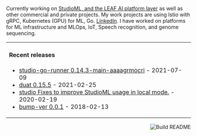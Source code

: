 
<!--
**karlmutch/karlmutch** is a ✨ _special_ ✨ repository because its `README.md` (this file) appears on your GitHub profile.

Here are some ideas to get you started:

- 🔭 I’m currently working on ...
- 🌱 I’m currently learning ...
- 👯 I’m looking to collaborate on ...
- 🤔 I’m looking for help with ...
- 💬 Ask me about ...
- 📫 How to reach me: ...
- 😄 Pronouns: ...
- ⚡ Fun fact: ...
-->

Currently working on [StudioML, and the LEAF AI platform layer](https://github.com/leaf-ai/studio-go-runner) as well as other commercial and private projects. My work projects are using Istio with gRPC, Kubernetes (GPU) for ML, Go.  [LinkedIn](https://linkedin.com/in/karlmutch).  I have worked on platforms for ML infrastructure and MLOps, IoT, Speech recognition, and genome sequencing.

<table><tr><td valign="top" width="100%">

#### Recent releases
<!-- recent_releases starts -->
* [studio-go-runner 0.14.3-main-aaaagrmocri](https://github.com/leaf-ai/studio-go-runner/releases/tag/0.14.3-main-aaaagrmocri) - 2021-07-09
* [duat 0.15.5](https://github.com/karlmutch/duat/releases/tag/0.15.5) - 2021-02-25
* [studio Fixes to improve StudioML usage in local mode.](https://github.com/studioml/studio/releases/tag/0.0.15) - 2020-02-19
* [bump-ver 0.0.1](https://github.com/karlmutch/bump-ver/releases/tag/0.0.1) - 2018-02-13
<!-- recent_releases ends -->
</td></tr></table>

<a href="https://github.com/karlmutch/karlmutch/actions"><img src="https://github.com/karlmutch/karlmutch/workflows/Build%20README/badge.svg" align="right" alt="Build README"></a>
